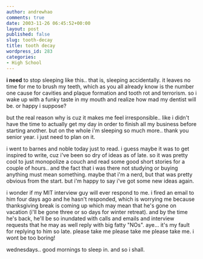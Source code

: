 ```yaml
---
author: andrewhao
comments: true
date: 2003-11-26 06:45:52+00:00
layout: post
published: false
slug: tooth-decay
title: tooth decay
wordpress_id: 283
categories:
- High School
---
```


**i need** to stop sleeping like this.. that is, sleeping accidentally. it leaves no time for me to brush my teeth, which as you all already know is the number one cause for cavities and plaque formation and tooth rot and terrorism. so i wake up with a funky taste in my mouth and realize how mad my dentist will be. or happy i suppose?

but the real reason why is cuz it makes me feel irresponsible.. like i didn't have the time to actually get my day in order to finish all my business before starting another. but on the whole i'm sleeping so much more.. thank you senior year. i just need to plan on it.

i went to barnes and noble today just to read. i guess maybe it was to get inspired to write, cuz i've been so dry of ideas as of late. so it was pretty cool to just monopolize a couch and read some good short stories for a couple of hours.. and the fact that i was there not studying or buying anything must mean something. maybe that i'm a nerd, but that was pretty obvious from the start. but i'm happy to say i've got some new ideas again.

i wonder if my MIT interview guy will ever respond to me. i fired an email to him four days ago and he hasn't responded, which is worrying me because thanksgiving break is coming up which may mean that he's gone on vacation (i'll be gone three or so days for winter retreat). and by the time he's back, he'll be so inundated with calls and emails and interview requests that he may as well reply with big fatty "NOs". aye... it's my fault for replying to him so late. please take me please take me please take me. i wont be too boring!

wednesdays.. good mornings to sleep in. and so i shall.
